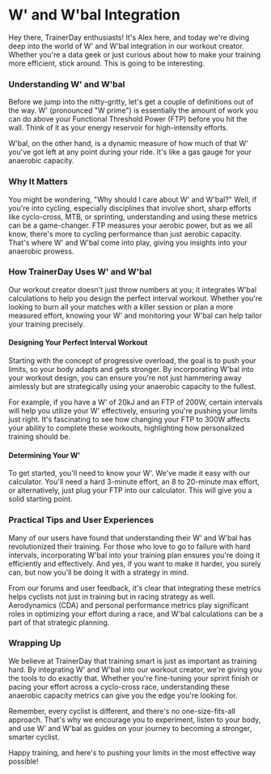 # W' and W'bal Integration

Hey there, TrainerDay enthusiasts! It's Alex here, and today we're diving deep into the world of W' and W'bal integration in our workout creator. Whether you're a data geek or just curious about how to make your training more efficient, stick around. This is going to be interesting.

### Understanding W' and W'bal

Before we jump into the nitty-gritty, let's get a couple of definitions out of the way. W' (pronounced "W prime") is essentially the amount of work you can do above your Functional Threshold Power (FTP) before you hit the wall. Think of it as your energy reservoir for high-intensity efforts.

W'bal, on the other hand, is a dynamic measure of how much of that W' you've got left at any point during your ride. It's like a gas gauge for your anaerobic capacity.

### Why It Matters

You might be wondering, "Why should I care about W' and W'bal?" Well, if you're into cycling, especially disciplines that involve short, sharp efforts like cyclo-cross, MTB, or sprinting, understanding and using these metrics can be a game-changer. FTP measures your aerobic power, but as we all know, there's more to cycling performance than just aerobic capacity. That's where W' and W'bal come into play, giving you insights into your anaerobic prowess.

### How TrainerDay Uses W' and W'bal

Our workout creator doesn't just throw numbers at you; it integrates W'bal calculations to help you design the perfect interval workout. Whether you're looking to burn all your matches with a killer session or plan a more measured effort, knowing your W' and monitoring your W'bal can help tailor your training precisely.

#### Designing Your Perfect Interval Workout

Starting with the concept of progressive overload, the goal is to push your limits, so your body adapts and gets stronger. By incorporating W'bal into your workout design, you can ensure you're not just hammering away aimlessly but are strategically using your anaerobic capacity to the fullest.

For example, if you have a W' of 20kJ and an FTP of 200W, certain intervals will help you utilize your W' effectively, ensuring you're pushing your limits just right. It's fascinating to see how changing your FTP to 300W affects your ability to complete these workouts, highlighting how personalized training should be.

#### Determining Your W'

To get started, you'll need to know your W'. We've made it easy with our calculator. You'll need a hard 3-minute effort, an 8 to 20-minute max effort, or alternatively, just plug your FTP into our calculator. This will give you a solid starting point.

### Practical Tips and User Experiences

Many of our users have found that understanding their W' and W'bal has revolutionized their training. For those who love to go to failure with hard intervals, incorporating W'bal into your training plan ensures you're doing it efficiently and effectively. And yes, if you want to make it harder, you surely can, but now you'll be doing it with a strategy in mind.

From our forums and user feedback, it's clear that integrating these metrics helps cyclists not just in training but in racing strategy as well. Aerodynamics (CDA) and personal performance metrics play significant roles in optimizing your effort during a race, and W'bal calculations can be a part of that strategic planning.

### Wrapping Up

We believe at TrainerDay that training smart is just as important as training hard. By integrating W' and W'bal into our workout creator, we're giving you the tools to do exactly that. Whether you're fine-tuning your sprint finish or pacing your effort across a cyclo-cross race, understanding these anaerobic capacity metrics can give you the edge you're looking for.

Remember, every cyclist is different, and there's no one-size-fits-all approach. That's why we encourage you to experiment, listen to your body, and use W' and W'bal as guides on your journey to becoming a stronger, smarter cyclist.

Happy training, and here's to pushing your limits in the most effective way possible!